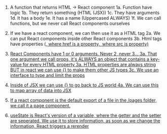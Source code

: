 1. A function that returns HTML -> React component
   1a. Function have logic
   1b. They return something (HTML (JSX))
   1c. They have arguments
   1d. It has a body
   1e. It has a name (Uppercased ALWAYS)
   1f. We can call functions, but we never call React components ourselves

2. If we have a react component, we can then use it as a HTML tag
   2a. We can put React components inside other React components
   3b. Html tags have properties (<a href="">, where href is a property, <img src=""> where src is property)

3. React Components have 1 or 0 arguments. Never 2, never 3...
   3a. That one argument we call props, it's ALWAYS an object that contains a key-value for every HTML property
   3a. HTML properties are always string BUT in react we can use {} to make them other JS types
   3c. We use an interface to type and limit the props

4. Inside of JSX we can use {} to go back to JS world
   4a. We can use this to map array of data into JSX

5. If a react component is the default export of a file in the /pages folder, we call it a page component.

6. useState is React's version of a variable, where the getter and the setter are seperated. We use it to store information, as soon as we change the information, React triggers a rerender
